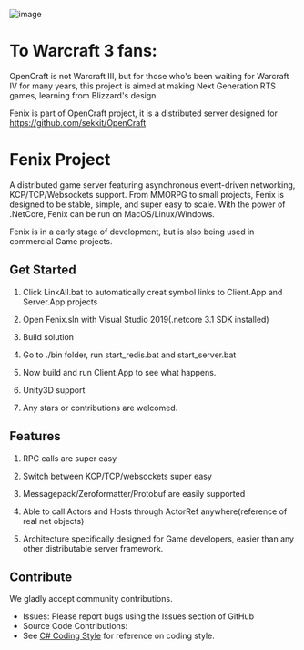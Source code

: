 
![image](https://github.com/sekkit/Fenix/tree/master/src/images/opencraft.png)

   
# To Warcraft 3 fans:
OpenCraft is not Warcraft III, but for those who's been waiting for Warcraft IV for many years,
this project is aimed at making Next Generation RTS games, learning from Blizzard's design.

Fenix is part of OpenCraft project, it is a distributed server designed for https://github.com/sekkit/OpenCraft


# Fenix Project
 
A distributed game server featuring asynchronous event-driven networking, KCP/TCP/Websockets support.
From MMORPG to small projects, Fenix is designed to be stable, simple, and super easy to scale.
With the power of .NetCore, Fenix can be run on MacOS/Linux/Windows.

Fenix is in a early stage of development, but is also being used in commercial Game projects.


## Get Started

1. Click LinkAll.bat to automatically creat symbol links to Client.App and Server.App projects

2. Open Fenix.sln with Visual Studio 2019(.netcore 3.1 SDK installed)

3. Build solution

3. Go to ./bin folder, run start_redis.bat and start_server.bat

4. Now build and run Client.App to see what happens.

5. Unity3D support

6. Any stars or contributions are welcomed.

## Features

1. RPC calls are super easy
    
2. Switch between KCP/TCP/websockets super easy

3. Messagepack/Zeroformatter/Protobuf are easily supported

4. Able to call Actors and Hosts through ActorRef anywhere(reference of real net objects)
 
5. Architecture specifically designed for Game developers, easier than any other distributable server framework.

## Contribute

We gladly accept community contributions.

* Issues: Please report bugs using the Issues section of GitHub
* Source Code Contributions: 
 * See [C# Coding Style](https://github.com/Azure/DotNetty/wiki/C%23-Coding-Style) for reference on coding style.
